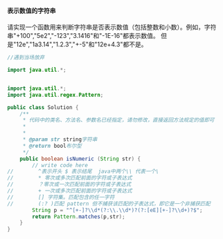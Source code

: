 #### 表示数值的字符串
请实现一个函数用来判断字符串是否表示数值（包括整数和小数）。例如，字符串"+100","5e2","-123","3.1416"和"-1E-16"都表示数值。 但是"12e","1a3.14","1.2.3","+-5"和"12e+4.3"都不是。



```Java
//遇到当场放弃

import java.util.*;


import java.util.*;
import java.util.regex.Pattern;

public class Solution {
    /**
     * 代码中的类名、方法名、参数名已经指定，请勿修改，直接返回方法规定的值即可
     *
     * 
     * @param str string字符串 
     * @return bool布尔型
     */
    public boolean isNumeric (String str) {
        // write code here
//        ^表示开头 $ 表示结尾  java中两个\\ 代表一个\
//        * 零次或多次匹配前面的字符或子表达式 
//        ？零次或一次匹配前面的字符或子表达式
//        + 一次或多次匹配前面的字符或子表达式
//        [] 字符集。匹配包含的任一字符
//        (:? )匹配 pattern 但不捕获该匹配的子表达式，即它是一个非捕获匹配
        String p = "^[+-]?\\d*(?:\\.\\d*)?(?:[eE][+-]?\\d+)?$";
        return Pattern.matches(p,str);
    }
}
```